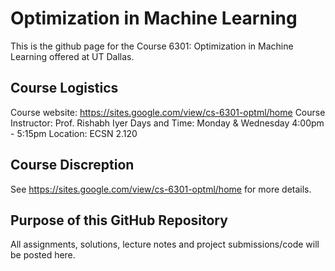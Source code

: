 # Optimization in Machine Learning

This is the github page for the Course 6301: Optimization in Machine Learning offered at UT Dallas.

## Course Logistics
Course website: https://sites.google.com/view/cs-6301-optml/home
Course Instructor: Prof. Rishabh Iyer
Days and Time: Monday & Wednesday 4:00pm - 5:15pm 
Location: ECSN 2.120

## Course Discreption
See https://sites.google.com/view/cs-6301-optml/home for more details.

## Purpose of this GitHub Repository
All assignments, solutions, lecture notes and project submissions/code will be posted here.
